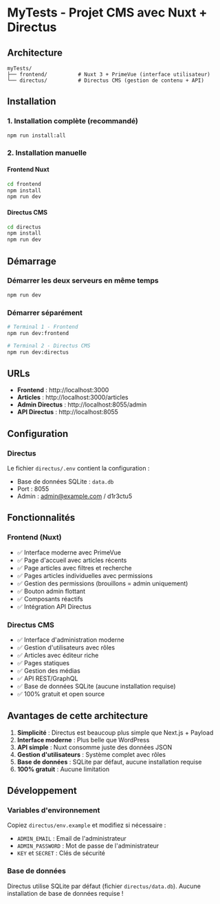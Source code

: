 # MyTests - Projet CMS avec Nuxt + Directus

## Architecture

```
myTests/
├── frontend/          # Nuxt 3 + PrimeVue (interface utilisateur)
└── directus/          # Directus CMS (gestion de contenu + API)
```

## Installation

### 1. Installation complète (recommandé)

```bash
npm run install:all
```

### 2. Installation manuelle

#### Frontend Nuxt

```bash
cd frontend
npm install
npm run dev
```

#### Directus CMS

```bash
cd directus
npm install
npm run dev
```

## Démarrage

### Démarrer les deux serveurs en même temps

```bash
npm run dev
```

### Démarrer séparément

```bash
# Terminal 1 - Frontend
npm run dev:frontend

# Terminal 2 - Directus CMS
npm run dev:directus
```

## URLs

- **Frontend** : http://localhost:3000
- **Articles** : http://localhost:3000/articles
- **Admin Directus** : http://localhost:8055/admin
- **API Directus** : http://localhost:8055

## Configuration

### Directus

Le fichier `directus/.env` contient la configuration :

- Base de données SQLite : `data.db`
- Port : 8055
- Admin : admin@example.com / d1r3ctu5

## Fonctionnalités

### Frontend (Nuxt)

- ✅ Interface moderne avec PrimeVue
- ✅ Page d'accueil avec articles récents
- ✅ Page articles avec filtres et recherche
- ✅ Pages articles individuelles avec permissions
- ✅ Gestion des permissions (brouillons = admin uniquement)
- ✅ Bouton admin flottant
- ✅ Composants réactifs
- ✅ Intégration API Directus

### Directus CMS

- ✅ Interface d'administration moderne
- ✅ Gestion d'utilisateurs avec rôles
- ✅ Articles avec éditeur riche
- ✅ Pages statiques
- ✅ Gestion des médias
- ✅ API REST/GraphQL
- ✅ Base de données SQLite (aucune installation requise)
- ✅ 100% gratuit et open source

## Avantages de cette architecture

1. **Simplicité** : Directus est beaucoup plus simple que Next.js + Payload
2. **Interface moderne** : Plus belle que WordPress
3. **API simple** : Nuxt consomme juste des données JSON
4. **Gestion d'utilisateurs** : Système complet avec rôles
5. **Base de données** : SQLite par défaut, aucune installation requise
6. **100% gratuit** : Aucune limitation

## Développement

### Variables d'environnement

Copiez `directus/env.example` et modifiez si nécessaire :

- `ADMIN_EMAIL` : Email de l'administrateur
- `ADMIN_PASSWORD` : Mot de passe de l'administrateur
- `KEY` et `SECRET` : Clés de sécurité

### Base de données

Directus utilise SQLite par défaut (fichier `directus/data.db`). Aucune installation de base de données requise !
